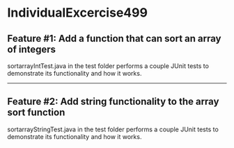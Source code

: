 # IndividualExcercise499

## **Feature #1:** Add a function that can sort an array of integers
sortarrayIntTest.java in the test folder performs a couple JUnit tests to demonstrate its functionality and how it works.

---
## **Feature #2:** Add string functionality to the array sort function 
sortarrayStringTest.java in the test folder performs a couple JUnit tests to demonstrate its functionality and how it works.